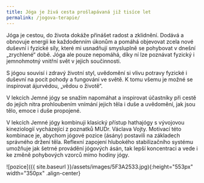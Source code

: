 ```yaml
---
title: Jóga je živá cesta prošlapávaná již tisíce let
permalink: /jogova-terapie/
---
```


Jóga je cestou, do života dokáže přinášet radost a zklidnění. Dodává a obnovuje energii ke každodenním
úkonům a pomáhá objevovat zcela nové duševní i fyzické síly, které mi usnadňují smysluplně se
pohybovat v dnešní „zrychlené“ době. Jóga ale pouze nepomáhá, díky ní lze poznávat fyzický i
jemnohmotný vnitřní svět v jejich součinnosti.

S jógou souvisí i zdravý životní styl, uvědomění si vlivu potravy fyzické i duševní na pocit pohody a
fungování ve světě. K tomu všemu je možné se inspirovat ájurvédou, „vědou o životě“.

V lekcích Jemné jógy se snažím napomáhat a inspirovat účastníky při cestě do jejich nitra prohloubením
vnímání jejich těla i duše a uvědomění, jak jsou tělo, emoce i duše propojené.

V lekcích Jemné jógy kombinuji klasický přístup hathajógy s vývojovou kineziologií vycházející z
poznatků MUDr. Václava Vojty. Motivací této kombinace je, abychom jógové pozice (ásány) postavili na
základech správného držení těla. Reflexní zapojení hlubokého stabilizačního systému umožňuje jak šetrné
provádění jógových ásán, tak lepší koncentraci a vede i ke změně pohybových vzorců mimo hodiny jógy.

![pozice]({{ site.baseurl }}/assets/images/5F3A2533.jpg){:height="553px" width="350px" .align-center}
